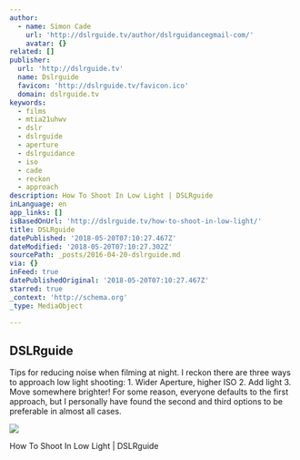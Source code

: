 ```yaml
---
author:
  - name: Simon Cade
    url: 'http://dslrguide.tv/author/dslrguidancegmail-com/'
    avatar: {}
related: []
publisher:
  url: 'http://dslrguide.tv'
  name: Dslrguide
  favicon: 'http://dslrguide.tv/favicon.ico'
  domain: dslrguide.tv
keywords:
  - films
  - mtia21uhwv
  - dslr
  - dslrguide
  - aperture
  - dslrguidance
  - iso
  - cade
  - reckon
  - approach
description: How To Shoot In Low Light | DSLRguide
inLanguage: en
app_links: []
isBasedOnUrl: 'http://dslrguide.tv/how-to-shoot-in-low-light/'
title: DSLRguide
datePublished: '2018-05-20T07:10:27.467Z'
dateModified: '2018-05-20T07:10:27.302Z'
sourcePath: _posts/2016-04-20-dslrguide.md
via: {}
inFeed: true
datePublishedOriginal: '2018-05-20T07:10:27.467Z'
starred: true
_context: 'http://schema.org'
_type: MediaObject

---
```

<article style=""><h1>DSLRguide</h1><p>Tips for reducing noise when filming at night. I reckon there are three ways to approach low light shooting: 1. Wider Aperture, higher ISO 2. Add light 3. Move somewhere brighter! For some reason, everyone defaults to the first approach, but I personally have found the second and third options to be preferable in almost all cases.</p><img src="http://dslrguide.tv/wp-content/uploads/2016/04/lowlight-blog-1024x640.jpg" /></article>

How To Shoot In Low Light | DSLRguide